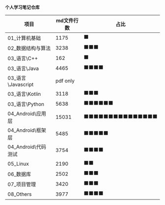 **个人学习笔记仓库**



| 项目                | md文件行数 | 占比            |
| ------------------- | ---------- | --------------- |
| 01_计算机基础       | 1175       | ⬛               |
| 02_数据结构与算法   | 3238       | ⬛⬛⬛             |
| 03_语言\C++         | 162        | ⬛               |
| 03_语言\Java        | 4465       | ⬛⬛⬛⬛            |
| 03_语言\Javascript  | pdf only   |                 |
| 03_语言\Kotlin      | 3118       | ⬛⬛⬛             |
| 03_语言\Python      | 5638       | ⬛⬛⬛⬛⬛⬛          |
| 04_Android\应用层   | 15031      | ⬛⬛⬛⬛⬛⬛⬛⬛⬛⬛⬛⬛⬛⬛⬛ |
| 04_Android\框架层   | 5485       | ⬛⬛⬛⬛⬛           |
| 04_Android\代码测试 | 3754       | ⬛⬛⬛⬛            |
| 05_Linux            | 2190       | ⬛⬛              |
| 06_数据库           | 2502       | ⬛⬛⬛             |
| 07_项目管理         | 3420       | ⬛⬛⬛             |
| 08_Others           | 3977       | ⬛⬛⬛⬛            |
